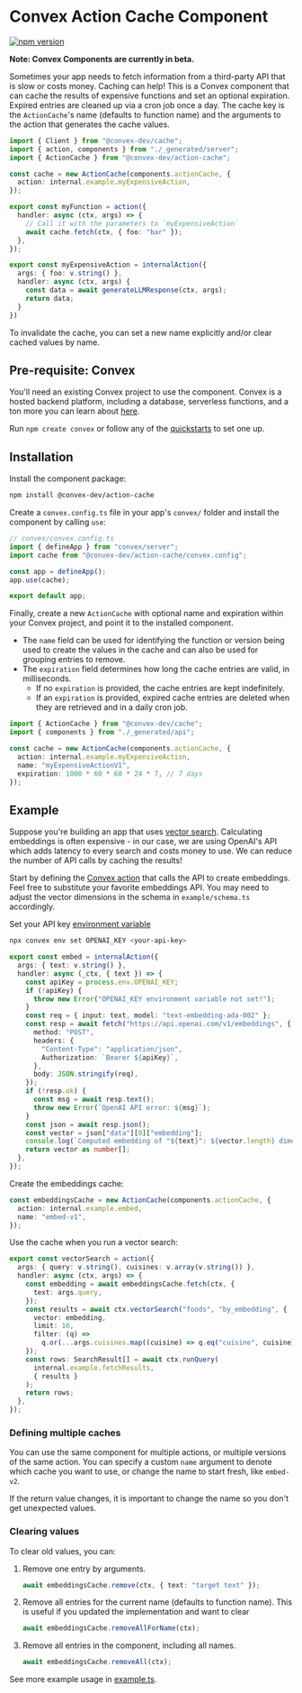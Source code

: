 # Convex Action Cache Component

[![npm version](https://badge.fury.io/js/@convex-dev%2Faction-cache.svg)](https://badge.fury.io/js/@convex-dev%2Faction-cache)

**Note: Convex Components are currently in beta.**

<!-- START: Include on https://convex.dev/components -->

Sometimes your app needs to fetch information from a third-party API that is slow or costs money. Caching can help! This is a Convex component that can cache the results of expensive functions and set an optional expiration. Expired entries are cleaned up via a cron job once a day. The cache key is the `ActionCache`'s name (defaults to function name) and the arguments to the action that generates the cache values.

```ts
import { Client } from "@convex-dev/cache";
import { action, components } from "./_generated/server";
import { ActionCache } from "@convex-dev/action-cache";

const cache = new ActionCache(components.actionCache, {
  action: internal.example.myExpensiveAction,
});

export const myFunction = action({
  handler: async (ctx, args) => {
    // Call it with the parameters to `myExpensiveAction`
    await cache.fetch(ctx, { foo: "bar" });
  },
});

export const myExpensiveAction = internalAction({
  args: { foo: v.string() },
  handler: async (ctx, args) {
    const data = await generateLLMResponse(ctx, args);
    return data;
  }
})
```

To invalidate the cache, you can set a new name explicitly and/or clear cached values by name.

## Pre-requisite: Convex

You'll need an existing Convex project to use the component.
Convex is a hosted backend platform, including a database, serverless functions,
and a ton more you can learn about [here](https://docs.convex.dev/get-started).

Run `npm create convex` or follow any of the [quickstarts](https://docs.convex.dev/home) to set one up.

## Installation

Install the component package:

```bash
npm install @convex-dev/action-cache
```

Create a `convex.config.ts` file in your app's `convex/` folder and install the component by calling `use`:

```ts
// convex/convex.config.ts
import { defineApp } from "convex/server";
import cache from "@convex-dev/action-cache/convex.config";

const app = defineApp();
app.use(cache);

export default app;
```

Finally, create a new `ActionCache` with optional name and expiration within your Convex project, and point it to the installed component.

- The `name` field can be used for identifying the function or version being used to create the values in the cache and can also be used for grouping entries to remove.
- The `expiration` field determines how long the cache entries are valid, in milliseconds.
  - If no `expiration` is provided, the cache entries are kept indefinitely.
  - If an `expiration` is provided, expired cache entries are deleted when they are retrieved and in a daily cron job.

```ts
import { ActionCache } from "@convex-dev/cache";
import { components } from "./_generated/api";

const cache = new ActionCache(components.actionCache, {
  action: internal.example.myExpensiveAction,
  name: "myExpensiveActionV1",
  expiration: 1000 * 60 * 60 * 24 * 7, // 7 days
});
```

## Example

Suppose you're building an app that uses [vector search](https://docs.convex.dev/search/vector-search). Calculating embeddings is often expensive - in our case, we are using OpenAI's API which adds latency to every search and costs money to use. We can reduce the number of API calls by caching the results!

Start by defining the [Convex action](https://docs.convex.dev/functions/actions) that calls the API to create embeddings. Feel free to substitute your favorite embeddings API. You may need to adjust the vector dimensions in the schema in `example/schema.ts` accordingly.

Set your API key [environment variable](https://docs.convex.dev/production/environment-variables)

```bash
npx convex env set OPENAI_KEY <your-api-key>
```

```ts
export const embed = internalAction({
  args: { text: v.string() },
  handler: async (_ctx, { text }) => {
    const apiKey = process.env.OPENAI_KEY;
    if (!apiKey) {
      throw new Error("OPENAI_KEY environment variable not set!");
    }
    const req = { input: text, model: "text-embedding-ada-002" };
    const resp = await fetch("https://api.openai.com/v1/embeddings", {
      method: "POST",
      headers: {
        "Content-Type": "application/json",
        Authorization: `Bearer ${apiKey}`,
      },
      body: JSON.stringify(req),
    });
    if (!resp.ok) {
      const msg = await resp.text();
      throw new Error(`OpenAI API error: ${msg}`);
    }
    const json = await resp.json();
    const vector = json["data"][0]["embedding"];
    console.log(`Computed embedding of "${text}": ${vector.length} dimensions`);
    return vector as number[];
  },
});
```

Create the embeddings cache:

```ts
const embeddingsCache = new ActionCache(components.actionCache, {
  action: internal.example.embed,
  name: "embed-v1",
});
```

Use the cache when you run a vector search:

```ts
export const vectorSearch = action({
  args: { query: v.string(), cuisines: v.array(v.string()) },
  handler: async (ctx, args) => {
    const embedding = await embeddingsCache.fetch(ctx, {
      text: args.query,
    });
    const results = await ctx.vectorSearch("foods", "by_embedding", {
      vector: embedding,
      limit: 16,
      filter: (q) =>
        q.or(...args.cuisines.map((cuisine) => q.eq("cuisine", cuisine))),
    });
    const rows: SearchResult[] = await ctx.runQuery(
      internal.example.fetchResults,
      { results }
    );
    return rows;
  },
});
```

### Defining multiple caches

You can use the same component for multiple actions, or multiple versions of the
same action. You can specify a custom `name` argument to denote which cache you
want to use, or change the name to start fresh, like `embed-v2`.

If the return value changes, it is important to change the name so you don't get unexpected values.

### Clearing values

To clear old values, you can:

1. Remove one entry by arguments.

   ```ts
   await embeddingsCache.remove(ctx, { text: "target text" });
   ```

2. Remove all entries for the current name (defaults to function name).
   This is useful if you updated the implementation and want to clear

   ```ts
   await embeddingsCache.removeAllForName(ctx);
   ```

3. Remove all entries in the component, including all names.
   ```ts
   await embeddingsCache.removeAll(ctx);
   ```

See more example usage in [example.ts](./example/convex/example.ts).

<!-- END: Include on https://convex.dev/components -->
